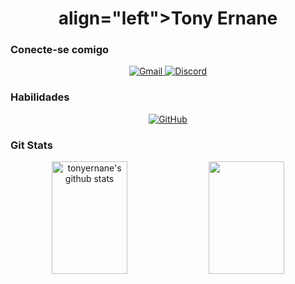 <div align="center"> 
  <h1><b> align="left">Tony Ernane</b></h1>
  <h3 align="left">Conecte-se comigo</h3>
  <a href="https://mail.google.com/mail/?view=cm&fs=1&to=tonyernane@gmail.com" target="_blank">
    <img src="https://img.shields.io/badge/Gmail-333333?style=for-the-badge&logo=gmail&logoColor=white" alt="Gmail">
  </a>
  <a href="https://discord.com/channels/@cavaleirocaveira.">
    <img src="https://img.shields.io/badge/Discord-7289DA?style=for-the-badge&logo=discord&logoColor=white" alt="Discord">
  </a>

  <h3 align="left">Habilidades</h3>
  <a href="https://github.com/tonyernane">
    <img src="https://img.shields.io/badge/GitHub-333333?style=for-the-badge&logo=github&logoColor=white" alt="GitHub">
  </a>

  <h3 align="left">Git Stats</h3>
  <img width="49%" height="180px" src="https://github-readme-stats.vercel.app/api?username=tonyernane&show_icons=true&count_private=true&hide_border=true&title_color=D41b22&icon_color=D41b22&text_color=ffffff&bg_color=0d1117" alt="tonyernane's github stats" /> 
  <img width="49%" height="180px" src="https://github-readme-stats.vercel.app/api/top-langs/?username=tonyernane&layout=compact&hide_border=true&title_color=D41b22&text_color=ffffff&bg_color=0d1117" />
</div>
